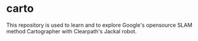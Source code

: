 # carto
 This repository is used to learn and to explore Google's opensource SLAM method Cartographer with Clearpath's Jackal robot. 
